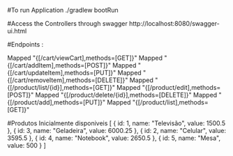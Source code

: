 #To run Application
 ./gradlew bootRun

#Access the Controllers through swagger
http://localhost:8080/swagger-ui.html

#Endpoints :

Mapped "{[/cart/viewCart],methods=[GET]}" 
Mapped "{[/cart/addItem],methods=[POST]}" 
Mapped "{[/cart/updateItem],methods=[PUT]}" 
Mapped "{[/cart/removeItem],methods=[DELETE]}" 
Mapped "{[/product/list/{id}],methods=[GET]}" 
Mapped "{[/product/edit],methods=[POST]}" 
Mapped "{[/product/delete/{id}],methods=[DELETE]}"
Mapped "{[/product/add],methods=[PUT]}" 
Mapped "{[/product/list],methods=[GET]}"

#Produtos Inicialmente disponiveis 
    [
        {
            id: 1,
            name: "Televisão",
            value: 1500.5
        },
        {
            id: 3,
            name: "Geladeira",
            value: 6000.25
        },
        {
            id: 2,
            name: "Celular",
            value: 3595.5
        },
        {
            id: 4,
            name: "Notebook",
            value: 2650.5
        },
        {
            id: 5,
            name: "Mesa",
            value: 500
        }
    ]